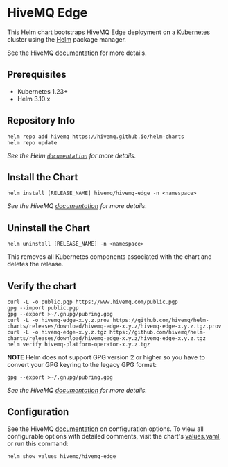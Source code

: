 # HiveMQ Edge

This Helm chart bootstraps HiveMQ Edge deployment on a [Kubernetes](http://kubernetes.io) cluster using the [Helm](https://helm.sh) package manager. 


See the HiveMQ [documentation](https://docs.hivemq.com/hivemq-edge/) for 
more details.

## Prerequisites

- Kubernetes 1.23+
- Helm 3.10.x

## Repository Info

```console
helm repo add hivemq https://hivemq.github.io/helm-charts
helm repo update
```

_See the Helm [`documentation`](https://helm.sh/docs/helm/helm_repo/) for more details._

## Install the Chart

```console
helm install [RELEASE_NAME] hivemq/hivemq-edge -n <namespace>
```

_See the HiveMQ [documentation](https://docs.hivemq.com/hivemq-edge/) for more details._

## Uninstall the Chart

```console
helm uninstall [RELEASE_NAME] -n <namespace>
```

This removes all Kubernetes components associated with the chart and deletes the release.

## Verify the chart

```console
curl -L -o public.pgp https://www.hivemq.com/public.pgp
gpg --import public.pgp
gpg --export >~/.gnupg/pubring.gpg
curl -L -o hivemq-edge-x.y.z.prov https://github.com/hivemq/helm-charts/releases/download/hivemq-edge-x.y.z/hivemq-edge-x.y.z.tgz.prov
curl -L -o hivemq-edge-x.y.z.tgz https://github.com/hivemq/helm-charts/releases/download/hivemq-edge-x.y.z/hivemq-edge-x.y.z.tgz
helm verify hivemq-platform-operator-x.y.z.tgz
```

**NOTE** Helm does not support GPG version 2 or higher so you have to convert your GPG keyring to the legacy GPG format:
```shell
gpg --export >~/.gnupg/pubring.gpg
```
_See the HiveMQ [documentation](https://docs.hivemq.com/hivemq-edge/) for more details._

## Configuration

See the HiveMQ [documentation](https://docs.hivemq.com/hivemq-edge/) on configuration options. To view all configurable options with detailed comments, visit the chart's [values.yaml](https://github.com/hivemq/helm-charts/tree/main/charts/hivemq-edge/values.yaml), or run this command:

```console
helm show values hivemq/hivemq-edge
```
